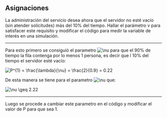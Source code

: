 ## Asignaciones

La administración del servicio desea ahora que el servidor no esté vacío (sin atender solicitudes) más del 10% del tiempo. 
Hallar el parámetro $\nu$ para satisfacer este requisito y modificar el código para medir la variable de interés en una simulación.

---

Para esto primero se consiguió el parametro <img src="https://latex.codecogs.com/svg.latex?\fn_cm&space;\nu" title="\nu" /> para que el 90\% de tiempo la fila contenga por lo menos 1 persona, es decir que l 10\% del tiempo el servidor esté vacío:


<img src="https://latex.codecogs.com/svg.latex?\fn_cm&space;P^{1}&space;=&space;\frac{\lambda}{\nu}&space;=&space;\frac{2}{0.9}&space;=&space;0.22" title="P^{1} = \frac{\lambda}{\nu} = \frac{2}{0.9} = 0.22" />

De esta manera se tiene para el parametro <img src="https://latex.codecogs.com/svg.latex?\fn_cm&space;\nu" title="\nu" /> que:

<img src="https://latex.codecogs.com/svg.latex?\fn_cm&space;\nu&space;\geq&space;2.22" title="\nu \geq 2.22" />

---

Luego se procede a cambiar este parametro en el código y modificar el valor de P para que sea 1.
